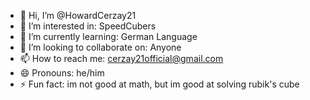 - 👋 Hi, I’m @HowardCerzay21
- 👀 I’m interested in: SpeedCubers
- 🌱 I’m currently learning: German Language
- 💞️ I’m looking to collaborate on: Anyone
- 📫 How to reach me: cerzay21official@gmail.com
- 😄 Pronouns: he/him
- ⚡ Fun fact: im not good at math, but im good at solving rubik's cube

